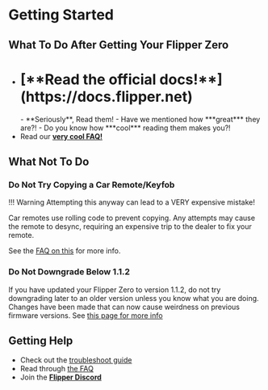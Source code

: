 # Getting Started

## What To Do After Getting Your Flipper Zero

- <H1>[**Read the official docs!**](https://docs.flipper.net)</H1>
    - **Seriously**, Read them!
    - Have we mentioned how ***great*** they are?!
    - Do you know how ***cool*** reading them makes you?!
- Read our [**very cool FAQ!**](faq-general.md)

## What Not To Do

### Do Not Try Copying a Car Remote/Keyfob
!!! Warning
    Attempting this anyway can lead to a VERY expensive mistake!

Car remotes use rolling code to prevent copying. Any attempts may cause the remote to desync, requiring an expensive trip to the dealer to fix your remote. 

See the [FAQ on this](faq-general.md#can-flipper-zero-copy-car-remotes) for more info. 

### Do Not Downgrade Below 1.1.2
If you have updated your Flipper Zero to version 1.1.2, do not try downgrading later to an older version unless you know what you are doing. 
Changes have been made that can now cause weirdness on previous firmware versions. See [this page for more info](troubleshooting.md#after-firmware-downgrade-the-battery-status-does-not-work)

## Getting Help
- Check out the [troubleshoot guide](troubleshooting.md)
- Read through [the FAQ](faq-general.md)
- Join the [**Flipper Discord**](https://flipperzero.one/discord)